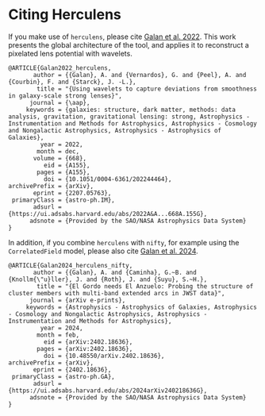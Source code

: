 # Citing Herculens

If you make use of `herculens`, please cite [Galan et al. 2022](https://ui.adsabs.harvard.edu/abs/2022A%26A...668A.155G/abstract). This work presents the global architecture of the tool, and applies it to reconstruct a pixelated lens potential with wavelets.

```
@ARTICLE{Galan2022_herculens,
       author = {{Galan}, A. and {Vernardos}, G. and {Peel}, A. and {Courbin}, F. and {Starck}, J. -L.},
        title = "{Using wavelets to capture deviations from smoothness in galaxy-scale strong lenses}",
      journal = {\aap},
     keywords = {galaxies: structure, dark matter, methods: data analysis, gravitation, gravitational lensing: strong, Astrophysics - Instrumentation and Methods for Astrophysics, Astrophysics - Cosmology and Nongalactic Astrophysics, Astrophysics - Astrophysics of Galaxies},
         year = 2022,
        month = dec,
       volume = {668},
          eid = {A155},
        pages = {A155},
          doi = {10.1051/0004-6361/202244464},
archivePrefix = {arXiv},
       eprint = {2207.05763},
 primaryClass = {astro-ph.IM},
       adsurl = {https://ui.adsabs.harvard.edu/abs/2022A&A...668A.155G},
      adsnote = {Provided by the SAO/NASA Astrophysics Data System}
}
```

In addition, if you combine `herculens` with `nifty`, for example using the `CorrelatedField` model, please also cite [Galan et al. 2024](https://ui.adsabs.harvard.edu/abs/2024arXiv240218636G/exportcitation).

```
@ARTICLE{Galan2024_herculens_nifty,
       author = {{Galan}, A. and {Caminha}, G.~B. and {Knollm{\"u}ller}, J. and {Roth}, J. and {Suyu}, S.~H.},
        title = "{El Gordo needs El Anzuelo: Probing the structure of cluster members with multi-band extended arcs in JWST data}",
      journal = {arXiv e-prints},
     keywords = {Astrophysics - Astrophysics of Galaxies, Astrophysics - Cosmology and Nongalactic Astrophysics, Astrophysics - Instrumentation and Methods for Astrophysics},
         year = 2024,
        month = feb,
          eid = {arXiv:2402.18636},
        pages = {arXiv:2402.18636},
          doi = {10.48550/arXiv.2402.18636},
archivePrefix = {arXiv},
       eprint = {2402.18636},
 primaryClass = {astro-ph.GA},
       adsurl = {https://ui.adsabs.harvard.edu/abs/2024arXiv240218636G},
      adsnote = {Provided by the SAO/NASA Astrophysics Data System}
}
```
